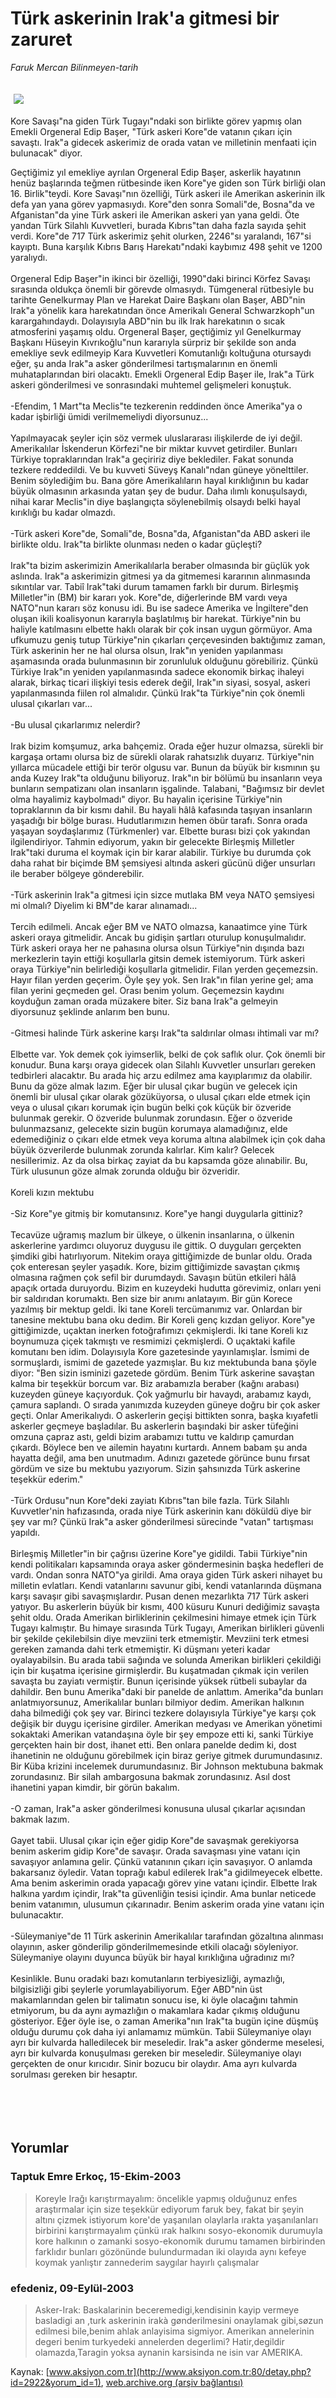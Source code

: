 # Türk askerinin Irak'a gitmesi bir zaruret

*Faruk Mercan Bilinmeyen-tarih*

<div>
 <font>
  <img border="0" height="1" src="/web/20050113150245im_/http://www.aksiyon.com.tr/images/blank.gif"/>
 </font>
 <font class="content">
  <p>
   <img border="0" hspace="5" src="http://web.archive.org/web/20050113150245im_/http://www.aksiyon.com.tr/resim/456/28.jpg" vspace="5"/>
  </p>
 </font>
 <font class="content">
  Kore Savaşı"na giden Türk Tugayı"ndaki son birlikte görev yapmış olan Emekli Orgeneral Edip Başer, "Türk askeri Kore"de vatanın çıkarı için savaştı. Irak"a gidecek askerimiz de orada vatan ve milletinin menfaati için bulunacak" diyor.
 </font>
 <br/>
 <p>
  <font class="content">
   Geçtiğimiz yıl emekliye ayrılan Orgeneral Edip Başer, askerlik hayatının henüz başlarında teğmen rütbesinde iken Kore"ye giden son Türk birliği olan 16. Birlik"teydi. Kore Savaşı"nın özelliği, Türk askeri ile Amerikan askerinin ilk defa yan yana görev yapmasıydı. Kore"den sonra Somali"de, Bosna"da ve Afganistan"da yine Türk askeri ile Amerikan askeri yan yana geldi. Öte yandan Türk Silahlı Kuvvetleri, burada Kıbrıs"tan daha fazla sayıda şehit verdi. Kore"de 717 Türk askerimiz şehit olurken, 2246"sı yaralandı, 167"si kayıptı. Buna karşılık Kıbrıs Barış Harekatı"ndaki kaybımız 498 şehit ve 1200 yaralıydı.
   <br>
    <br>
     Orgeneral Edip Başer"in ikinci bir özelliği, 1990"daki birinci Körfez Savaşı sırasında oldukça önemli bir görevde olmasıydı. Tümgeneral rütbesiyle bu tarihte Genelkurmay Plan ve Harekat Daire Başkanı olan Başer, ABD"nin Irak"a yönelik kara harekatından önce Amerikalı General Schwarzkoph"un karargahındaydı. Dolayısıyla ABD"nin bu ilk Irak harekatının o sıcak atmosferini yaşamış oldu. Orgeneral Başer, geçtiğimiz yıl Genelkurmay Başkanı Hüseyin Kıvrıkoğlu"nun kararıyla sürpriz bir şekilde son anda emekliye sevk edilmeyip Kara Kuvvetleri Komutanlığı koltuğuna otursaydı eğer, şu anda Irak"a asker gönderilmesi tartışmalarının en önemli muhataplarından biri olacaktı. Emekli Orgeneral Edip Başer ile, Irak"a Türk askeri gönderilmesi ve sonrasındaki muhtemel gelişmeleri konuştuk.
     <br>
      <br>
       -Efendim, 1 Mart"ta Meclis"te tezkerenin reddinden önce Amerika"ya o kadar işbirliği ümidi verilmemeliydi diyorsunuz...
       <br/>
       <br/>
       Yapılmayacak şeyler için söz vermek uluslararası ilişkilerde de iyi değil. Amerikalılar İskenderun Körfezi"ne bir miktar kuvvet getirdiler. Bunları Türkiye topraklarından Irak"a geçiririz diye beklediler. Fakat sonunda tezkere reddedildi. Ve bu kuvveti Süveyş Kanalı"ndan güneye yönelttiler. Benim söylediğim bu. Bana göre Amerikalıların hayal kırıklığının bu kadar büyük olmasının arkasında yatan şey de budur. Daha ılımlı konuşulsaydı, nihai karar Meclis"in diye başlangıçta söylenebilmiş olsaydı belki hayal kırıklığı bu kadar olmazdı.
       <br/>
       <br/>
       -Türk askeri Kore"de, Somali"de, Bosna"da, Afganistan"da ABD askeri ile birlikte oldu. Irak"ta birlikte olunması neden o kadar güçleşti?
       <br/>
       <br/>
       Irak"ta bizim askerimizin Amerikalılarla beraber olmasında bir güçlük yok aslında. Irak"a askerimizin gitmesi ya da gitmemesi kararının alınmasında sıkıntılar var. Tabiî Irak"taki durum tamamen farklı bir durum. Birleşmiş Milletler"in (BM) bir kararı yok. Kore"de, diğerlerinde BM vardı veya NATO"nun kararı söz konusu idi. Bu ise sadece Amerika ve İngiltere"den oluşan ikili koalisyonun kararıyla başlatılmış bir harekat. Türkiye"nin bu haliyle katılmasını elbette haklı olarak bir çok insan uygun görmüyor. Ama ufkumuzu geniş tutup Türkiye"nin çıkarları çerçevesinden baktığımız zaman, Türk askerinin her ne hal olursa olsun, Irak"ın yeniden yapılanması aşamasında orada bulunmasının bir zorunluluk olduğunu görebiliriz. Çünkü Türkiye Irak"ın yeniden yapılanmasında sadece ekonomik birkaç ihaleyi alarak, birkaç ticari ilişkiyi tesis ederek değil, Irak"ın siyasi, sosyal, askeri yapılanmasında fiilen rol almalıdır. Çünkü Irak"ta Türkiye"nin çok önemli ulusal çıkarları var...
       <br/>
       <br/>
       -Bu ulusal çıkarlarımız nelerdir?
       <br/>
       <br/>
       Irak bizim komşumuz, arka bahçemiz. Orada eğer huzur olmazsa, sürekli bir kargaşa ortamı olursa biz de sürekli olarak rahatsızlık duyarız. Türkiye"nin yıllarca mücadele ettiği bir terör olgusu var. Bunun da büyük bir kısmının şu anda Kuzey Irak"ta olduğunu biliyoruz. Irak"ın bir bölümü bu insanların veya bunların sempatizanı olan insanların işgalinde. Talabani, "Bağımsız bir devlet olma hayalimiz kaybolmadı" diyor. Bu hayalin içerisine Türkiye"nin topraklarının da bir kısmı dahil. Bu hayali hâlâ kafasında taşıyan insanların yaşadığı bir bölge burası. Hudutlarımızın hemen öbür tarafı. Sonra orada yaşayan soydaşlarımız (Türkmenler) var. Elbette burası bizi çok yakından ilgilendiriyor. Tahmin ediyorum, yakın bir gelecekte Birleşmiş Milletler Irak"taki duruma el koymak için bir karar alabilir. Türkiye bu durumda çok daha rahat bir biçimde BM şemsiyesi altında askeri gücünü diğer unsurları ile beraber bölgeye gönderebilir.
       <br/>
       <br/>
       -Türk askerinin Irak"a gitmesi için sizce mutlaka BM veya NATO şemsiyesi mi olmalı? Diyelim ki BM"de karar alınamadı...
       <br/>
       <br/>
       Tercih edilmeli. Ancak eğer BM ve NATO olmazsa, kanaatimce yine Türk askeri oraya gitmelidir. Ancak bu gidişin şartları oturulup konuşulmalıdır. Türk askeri oraya her ne pahasına olursa olsun Türkiye"nin dışında bazı merkezlerin tayin ettiği koşullarla gitsin demek istemiyorum. Türk askeri oraya Türkiye"nin belirlediği koşullarla gitmelidir. Filan yerden geçemezsin. Hayır filan yerden geçerim. Öyle şey yok. Sen Irak"ın filan yerine gel; ama filan yerini geçmeden gel. Orası benim yolum. Geçemezsin kaydını koyduğun zaman orada müzakere biter. Siz bana Irak"a gelmeyin diyorsunuz şeklinde anlarım ben bunu.
       <br/>
       <br/>
       -Gitmesi halinde Türk askerine karşı Irak"ta saldırılar olması ihtimali var mı?
       <br/>
       <br/>
       Elbette var. Yok demek çok iyimserlik, belki de çok saflık olur. Çok önemli bir konudur. Buna karşı oraya gidecek olan Silahlı Kuvvetler unsurları gereken tedbirleri alacaktır. Bu arada hiç arzu edilmez ama kayıplarımız da olabilir. Bunu da göze almak lazım. Eğer bir ulusal çıkar bugün ve gelecek için önemli bir ulusal çıkar olarak gözüküyorsa, o ulusal çıkarı elde etmek için veya o ulusal çıkarı korumak için bugün belki çok küçük bir özveride bulunmak gerekir. O özveride bulunmak zorundasın. Eğer o özveride bulunmazsanız, gelecekte sizin bugün korumaya alamadığınız, elde edemediğiniz o çıkarı elde etmek veya koruma altına alabilmek için çok daha büyük özverilerde bulunmak zorunda kalırlar. Kim kalır? Gelecek nesillerimiz. Az da olsa birkaç zayiat da bu kapsamda göze alınabilir. Bu, Türk ulusunun göze almak zorunda olduğu bir özveridir.
       <br/>
       <br/>
       Koreli kızın mektubu
       <br/>
       <br/>
       -Siz Kore"ye gitmiş bir komutansınız. Kore"ye hangi duygularla gittiniz?
       <br/>
       <br/>
       Tecavüze uğramış mazlum bir ülkeye, o ülkenin insanlarına, o ülkenin askerlerine yardımcı oluyoruz duygusu ile gittik. O duyguları gerçekten şimdiki gibi hatırlıyorum. Nitekim oraya gittiğimizde de bunlar oldu. Orada çok enteresan şeyler yaşadık. Kore, bizim gittiğimizde savaştan çıkmış olmasına rağmen çok sefil bir durumdaydı. Savaşın bütün etkileri hâlâ apaçık ortada duruyordu. Bizim en kuzeydeki hudutta görevimiz, onları yeni bir saldırıdan korumaktı. Ben size bir anımı anlatayım. Bir gün Korece yazılmış bir mektup geldi. İki tane Koreli tercümanımız var. Onlardan bir tanesine mektubu bana oku dedim. Bir Koreli genç kızdan geliyor. Kore"ye gittiğimizde, uçaktan inerken fotoğrafımızı çekmişlerdi. İki tane Koreli kız boynumuza çiçek takmıştı ve resmimizi çekmişlerdi. O uçaktaki kafile komutanı ben idim. Dolayısıyla Kore gazetesinde yayınlamışlar. İsmimi de sormuşlardı, ismimi de gazetede yazmışlar. Bu kız mektubunda bana şöyle diyor: "Ben sizin isminizi gazetede gördüm. Benim Türk askerine savaştan kalma bir teşekkür borcum var. Biz arabamızla beraber (kağnı arabası) kuzeyden güneye kaçıyorduk. Çok yağmurlu bir havaydı, arabamız kaydı, çamura saplandı. O sırada yanımızda kuzeyden güneye doğru bir çok asker geçti. Onlar Amerikalıydı. O askerlerin geçişi bittikten sonra, başka kıyafetli askerler geçmeye başladılar. Bu askerlerin başındaki bir asker tüfeğini omzuna çapraz astı, geldi bizim arabamızı tuttu ve kaldırıp çamurdan çıkardı. Böylece ben ve ailemin hayatını kurtardı. Annem babam şu anda hayatta değil, ama ben unutmadım. Adınızı gazetede görünce bunu fırsat gördüm ve size bu mektubu yazıyorum. Sizin şahsınızda Türk askerine teşekkür ederim."
       <br/>
       <br/>
       -Türk Ordusu"nun Kore"deki zayiatı Kıbrıs"tan bile fazla. Türk Silahlı Kuvvetler'nin hafızasında, orada niye Türk askerinin kanı döküldü diye bir şey var mı? Çünkü Irak"a asker gönderilmesi sürecinde "vatan" tartışması yapıldı.
       <br/>
       <br/>
       Birleşmiş Milletler"in bir çağrısı üzerine Kore"ye gidildi. Tabii Türkiye"nin kendi politikaları kapsamında oraya asker göndermesinin başka hedefleri de vardı. Ondan sonra NATO"ya girildi. Ama oraya giden Türk askeri nihayet bu milletin evlatları. Kendi vatanlarını savunur gibi, kendi vatanlarında düşmana karşı savaşır gibi savaşmışlardır. Pusan denen mezarlıkta 717 Türk askeri yatıyor. Bu askerlerin büyük bir kısmı, 400 küsuru Kunuri dediğimiz savaşta şehit oldu. Orada Amerikan birliklerinin çekilmesini himaye etmek için Türk Tugayı kalmıştır. Bu himaye sırasında Türk Tugayı, Amerikan birlikleri güvenli bir şekilde çekilebilsin diye mevziini terk etmemiştir. Mevziini terk etmesi gereken zamanda dahi terk etmemiştir. Ki düşmanı yeteri kadar oyalayabilsin. Bu arada tabii sağında ve solunda Amerikan birlikleri çekildiği için bir kuşatma içerisine girmişlerdir. Bu kuşatmadan çıkmak için verilen savaşta bu zayiatı vermiştir. Bunun içerisinde yüksek rütbeli subaylar da dahildir. Ben bunu Amerika"daki bir panelde de anlattım. Amerika"da bunları anlatmıyorsunuz, Amerikalılar bunları bilmiyor dedim. Amerikan halkının daha bilmediği çok şey var. Birinci tezkere dolayısıyla Türkiye"ye karşı çok değişik bir duygu içerisine girdiler. Amerikan medyası ve Amerikan yönetimi sokaktaki Amerikan vatandaşına öyle bir şey empoze etti ki, sanki Türkiye gerçekten hain bir dost, ihanet etti. Ben onlara panelde dedim ki, dost ihanetinin ne olduğunu görebilmek için biraz geriye gitmek durumundasınız. Bir Küba krizini incelemek durumundasınız. Bir Johnson mektubuna bakmak zorundasınız. Bir silah ambargosuna bakmak zorundasınız. Asıl dost ihanetini yapan kimdir, bir görün bakalım.
       <br/>
       <br/>
       -O zaman, Irak"a asker gönderilmesi konusuna ulusal çıkarlar açısından bakmak lazım.
       <br/>
       <br/>
       Gayet tabii. Ulusal çıkar için eğer gidip Kore"de savaşmak gerekiyorsa benim askerim gidip Kore"de savaşır. Orada savaşması yine vatanı için savaşıyor anlamına gelir.  Çünkü vatanının çıkarı için savaşıyor. O anlamda bakarsanız öyledir. Vatan toprağı kabul edilerek Irak"a gidilmeyecek elbette. Ama benim askerimin orada yapacağı görev yine vatanı içindir. Elbette Irak halkına yardım içindir, Irak"ta güvenliğin tesisi içindir. Ama bunlar neticede benim vatanımın, ulusumun çıkarınadır. Benim askerim orada yine vatanı için bulunacaktır.
       <br/>
       <br/>
       -Süleymaniye"de 11 Türk askerinin Amerikalılar tarafından gözaltına alınması olayının, asker gönderilip gönderilmemesinde etkili olacağı söyleniyor. Süleymaniye olayını duyunca büyük bir hayal kırıklığına uğradınız mı?
       <br/>
       <br/>
       Kesinlikle. Bunu oradaki bazı komutanların terbiyesizliği, aymazlığı, bilgisizliği gibi şeylerle yorumlayabiliyorum. Eğer ABD"nin üst makamlarından gelen bir talimatın sonucu ise, ki öyle olacağını tahmin etmiyorum, bu da aynı aymazlığın o makamlara kadar çıkmış olduğunu gösteriyor. Eğer öyle ise, o zaman Amerika"nın Irak"ta bugün içine düşmüş olduğu durumu çok daha iyi anlamamız mümkün. Tabii Süleymaniye olayı ayrı bir kulvarda halledilecek bir meseledir. Irak"a asker gönderme meselesi, ayrı bir kulvarda konuşulması gereken bir meseledir. Süleymaniye olayı gerçekten de onur kırıcıdır. Sinir bozucu bir olaydır. Ama ayrı kulvarda sorulması gereken bir hesaptır.
       <br/>
      </br>
     </br>
    </br>
   </br>
  </font>
 </p>
</div>


## Yorumlar

### Taptuk Emre Erkoç, 15-Ekim-2003
> Koreyle Irağı karıştırmayalım: 
> öncelikle yapmış olduğunuz enfes araştırmalar için size teşekkür ediyorum faruk bey, fakat bir şeyin altını çizmek istiyorum kore'de yaşanılan olaylarla ırakta yaşanılanları birbirini karıştırmayalım çünkü ırak halkını sosyo-ekonomik durumuyla kore halkının o zamanki sosyo-ekonomik durumu tamamen birbirinden farklıdır bunları gözönünde bulundurmadan iki olayıda aynı kefeye koymak yanlıştır zannederim saygılar hayırlı çalışmalar

### efedeniz, 09-Eylül-2003
> Asker-Irak: 
> Baskalarinin beceremedigi,kendisinin kayip vermeye basladigi an ,turk askerinin irakà gønderilmesini onaylamak gibi,søzun edilmesi bile,benim ahlak anlayisima sigmiyor. Amerikan annelerinin degeri benim turkyedeki annelerden degerlimi? Hatir,degildir olamazda,Taragin yoksa aynanin karsisinda ne isin var AMERIKA.

Kaynak: [www.aksiyon.com.tr](http://www.aksiyon.com.tr:80/detay.php?id=2922&yorum_id=1), [web.archive.org (arşiv bağlantısı)](http://web.archive.org/web/20050113150245/http://www.aksiyon.com.tr:80/detay.php?id=2922&yorum_id=1)
